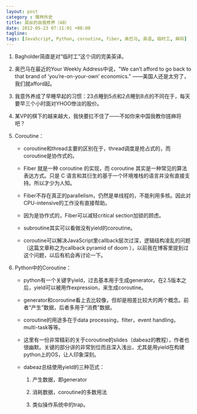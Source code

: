 ```yaml
---
layout: post
category : 儒林外史
title: 屌丝的自我修养（48）
date: 2012-05-23 07:11:01 +08:00
tagline:
tags: [JavaScript, Python, coroutine, fiber, 奥巴马, 英语, 临时工, 麻将]
---
```


1. Bagholder简直是对“临时工”这个词的完美英译。

2. 奥巴马在最近的Your Weekly Address中说，&quot;We can’t afford to go back to that brand of ‘you’re-on-your-own’ economics.&quot; ——美国人还是太穷了，我们就afford起。

3. 我意外养成了早睡早起的习惯：23点睡到5点和2点睡到8点的不同在于，每天要早三个小时面对YHOO惨淡的股价。

4. 某VP的棋下的越来越大，我快要扛不住了——不如你来中国我教你搓麻将吧？

5. Coroutine：

    * coroutine和thread主要的区别在于，thread调度是抢占式的，而coroutine是协作式的。

    * Fiber 就是一种 coroutine 的实现，而 coroutine 其实是一种常见的算法表达方式。只是 C 语言和其衍生的基于一个环境堆栈的语言并没有直接支持。所以才少为人知。

    * Fiber不存在真正的parallelism，仍然是单线程的，不能利用多核。因此对CPU-intensive的工作没有直接帮助。

    * 因为是协作式的，Fiber可以减轻critical section加锁的顾虑。

    * subroutine其实可以看做没有yield的coroutine。

    * coroutine可以解决JavaScript里callback层次过深，逻辑结构凌乱的问题（这篇文章称之为callback pyramid of doom ），以前我在博客里提到过这个问题，以后有机会再讨论一下。

6. Python中的Coroutine：

    * python有一个关键字yield，过去基本用于生成generator。在2.5版本之后，yield可以被用作expression，来生成coroutine。

    * generator和coroutine看上去比较像，但却是相差比较大的两个概念。前者“产生”数据，后者多用于“消费”数据。

    * coroutine的用途多在于data processing，filter，event handling，multi-task等等。

    * 这里有一份非常精彩的关于coroutine的slides（dabeaz的教程），作者也很幽默。关键的部分讲的非常到位而且深入浅出，尤其是用yield在构建python上的OS，让人印象深刻。

    * dabeaz总结使用yield的三种范式：

        1. 产生数据，即generator

        2. 消耗数据，coroutine的多数用法

        3. 类似操作系统中的trap。

